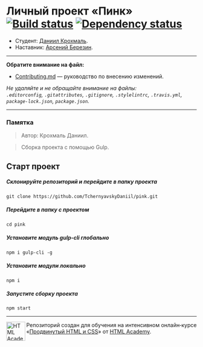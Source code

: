 # Личный проект «Пинк» [![Build status][travis-image]][travis-url] [![Dependency status][dependency-image]][dependency-url]

* Студент: [Даниил Крохмаль](https://up.htmlacademy.ru/adaptive/12/user/502911).
* Наставник: [Арсений Березин](https://up.htmlacademy.ru/adaptive/12/user/263537).
---

**Обратите внимание на файл:**

- [Contributing.md](Contributing.md) — руководство по внесению изменений.

_Не удаляйте и не обращайте внимание на файлы:_<br>
_`.editorconfig`, `.gitattributes`, `.gitignore`, `.stylelintrc`, `.travis.yml`, `package-lock.json`, `package.json`._

---

### Памятка

> Автор: Крохмаль Даниил.

> Сборка проекта с помощью Gulp.

## Старт проект

##### Склонируйте репозиторий и перейдите в папку проекта
```
git clone https://github.com/TchernyavskyDaniil/pink.git

```

##### Перейдите в папку с проектом
```
cd pink
```


##### Установите модуль gulp-cli глобально
```
npm i gulp-cli -g
```

##### Установите модули локально
```
npm i
```

##### Запустите сборку проекта
```
npm start
```

---

<a href="https://htmlacademy.ru/intensive/adaptive"><img align="left" width="50" height="50" alt="HTML Academy" src="https://up.htmlacademy.ru/static/img/intensive/adaptive/logo-for-github.svg"></a>

Репозиторий создан для обучения на интенсивном онлайн‑курсе «[Продвинутый HTML и CSS](https://htmlacademy.ru/intensive/adaptive)» от [HTML Academy](https://htmlacademy.ru).

[travis-image]: https://travis-ci.org/htmlacademy-adaptive/502911-pink.svg?branch=master
[travis-url]: https://travis-ci.org/htmlacademy-adaptive/502911-pink
[dependency-image]: https://david-dm.org/htmlacademy-adaptive/502911-pink/dev-status.svg?style=flat-square
[dependency-url]: https://david-dm.org/htmlacademy-adaptive/502911-pink?type=dev

```
